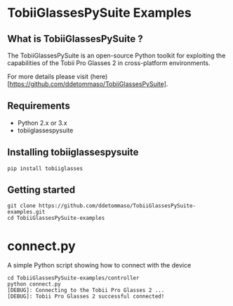 # TobiiGlassesPySuite Examples

## What is TobiiGlassesPySuite ?
The TobiiGlassesPySuite is an open-source Python toolkit for exploiting the capabilities of the Tobii Pro Glasses 2 in cross-platform environments.

For more details please visit (here)[https://github.com/ddetommaso/TobiiGlassesPySuite].

## Requirements
- Python 2.x or 3.x
- tobiiglassespysuite

## Installing tobiiglassespysuite

```
pip install tobiiglasses
```

## Getting started
```
git clone https://github.com/ddetommaso/TobiiGlassesPySuite-examples.git
cd TobiiGlassesPySuite-examples
```

# connect.py
A simple Python script showing how to connect with the device

```
cd TobiiGlassesPySuite-examples/controller
python connect.py
[DEBUG]: Connecting to the Tobii Pro Glasses 2 ...
[DEBUG]: Tobii Pro Glasses 2 successful connected!
```


